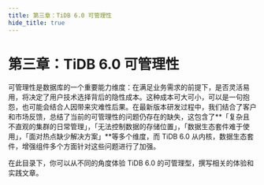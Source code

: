 ```yaml
---
title: 第三章：TiDB 6.0 可管理性
hide_title: true
---
```


# 第三章：TiDB 6.0 可管理性

可管理性是数据库的一个重要能力维度：在满足业务需求的前提下，是否灵活易用，将决定了用户技术选择背后的隐性成本。这种成本可大可小，可以是一句抱怨，也可能会结合人因带来灾难性后果。在最新版本研发过程中，我们结合了客户和市场反馈，总结了当前的可管理性的问题仍存在的缺失，这包含了**「复杂且不直观的集群的日常管理」，「无法控制数据的存储位置」，「数据生态套件难于使用」，「面对热点缺少解决方案」**等多个维度，而 TiDB 6.0 从内核，数据生态套件，增强组件多个方面针对这些问题进行了加强。



在此目录下，你可以从不同的角度体验 TiDB 6.0 的可管理型，撰写相关的体验和实践文章。